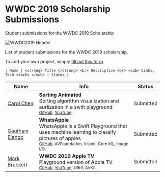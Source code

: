 # WWDC 2019 Scholarship Submissions
Student submissions for the WWDC 2019 Scholarship

![WWDC2019 Header](https://i.imgur.com/hOdqkDh.jpg)


List of student submissions for the WWDC 2019 scholarship.

To add your own project, simply [fill out this form](https://docs.google.com/forms/d/e/1FAIpQLSdlUHKJ8pqLXhp74Ucsnkl6fNck-SxKF1lWqOLfOgAIi6HHlA/viewform?usp=sf_link).

```
| Name | <strong> Title </strong> <br> Description <br> <sub> Links, Tech stacks </sub> | Status |
```

| Name | Info | Status |
|------|------|--------|
| [Carol Chen](https://carolchen.me) | <strong> Sorting Animated </strong> <br> Sorting algorithm visualization and aurlization in a swift playground  <br> <sub> [GitHub](https://github.com/kipply/sorting_algorithm_visualization_and_aurlization_in_a_swift_playground), [YouTube](https://www.youtube.com/watch?v=-fTBJMBzVng). </sub> | Submitted |
| [Gautham Elango](https://gggcubed.com/) | <strong> WhatsApple </strong> <br> WhatsApple is a Swift Playground that uses machine learning to classify pictures of apples <br> <sub> [GitHub](https://github.com/gg2001/WhatsApple). AVFoundation, Vision, Core ML, Image I/O. | Submitted |
|[Mark Bruckert](https://twitter.com/Mark_Bruckert)| <strong> WWDC 2019 Apple TV </strong> <br> Playground version of Apple TV <br> <sub> [GitHub](https://github.com/mbruckert/WWDC-2019-Apple-TV), [YouTube](https://youtu.be/mr5sKyyi4Pc). UIKit, AVKit.</sub> |Submitted|
